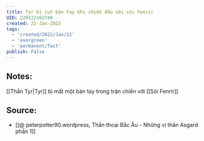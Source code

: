 ```yaml
---
title: Tyr bị cụt bàn tay khi chiến đấu với sói Fenrir
UID: 220122162740
created: 22-Jan-2022
tags:
  - 'created/2022/Jan/22'
  - 'evergreen'
  - 'permanent/fact'
publish: False
---
```

## Notes:
[[Thần Tyr|Tyr]] bị mất một bàn tay trong trận chiến với [[Sói Fenrir]]

## Source:
- [[@ peterpotter90.wordpress, Thần thoại Bắc Âu - Những vị thần Asgard phần 1]]


